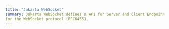 ```yaml
---
title: "Jakarta WebSocket"
summary: Jakarta WebSocket defines a API for Server and Client Endpoints
for the WebSocket protocol (RFC6455).
---
```

